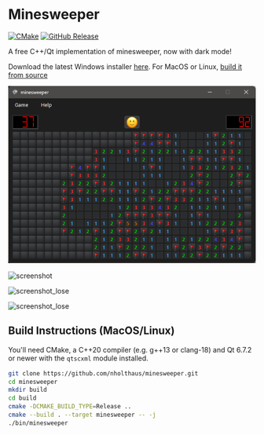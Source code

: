 # Minesweeper

[![CMake](https://github.com/nholthaus/minesweeper/actions/workflows/build.yml/badge.svg)](https://github.com/nholthaus/minesweeper/actions/workflows/build.yml) [![GitHub Release](https://img.shields.io/github/release/nholthaus/minesweeper.svg?style=flat)]()

A free C++/Qt implementation of minesweeper, now with dark mode!

Download the latest Windows installer [here](https://github.com/nholthaus/minesweeper/releases/tag/1.0.4). For MacOS or Linux, [build it from source](#build-instructions-macoslinux)

![screenshot_dark](resources/images/screenshot_dark.png)

![screenshot](resources/images/screenshot.png)

![screenshot_lose](resources/images/screenshot_lose.png)

![screenshot_lose](resources/images/screenshot_win.png)

## Build Instructions (MacOS/Linux)

You'll need CMake, a C++20 compiler (e.g. g++13 or clang-18) and Qt 6.7.2 or newer with the `qtscxml` module installed.

```bash
git clone https://github.com/nholthaus/minesweeper.git
cd minesweeper
mkdir build
cd build
cmake -DCMAKE_BUILD_TYPE=Release ..
cmake --build . --target minesweeper -- -j
./bin/minesweeper
```